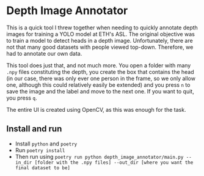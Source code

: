 # Depth Image Annotator
This is a quick tool I threw together when needing to quickly annotate depth images for training a YOLO model at ETH's ASL. The original objective was to train a model to detect heads in a depth image. Unfortunately, there are not that many good datasets with people viewed top-down. Therefore, we had to annotate our own data.

This tool does just that, and not much more. You open a folder with many `.npy` files constituting the depth, you create the box that contains the head (in our case,
there was only ever one person in the frame, so we only allow one, although this could relatively easily be extended) and you press `n` to save the image and the label and move to the next one. If you want to quit, you press `q`.

The entire UI is created using OpenCV, as this was enough for the task.

## Install and run
* Install `python` and `poetry`
* Run `poetry install`
* Then run using `poetry run python depth_image_annotator/main.py --in_dir [folder with the .npy files] --out_dir [where you want the final dataset to be]`